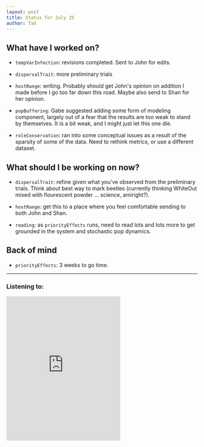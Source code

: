 ```yaml
---
layout: post
title: Status for July 25
author: Tad
---
```


## What have I worked on?

* `tempVarInfection`: revisions completed. Sent to John for edits.

* `dispersalTrait`: more preliminary trials

* `hostRange`: writing. Probably should get John's opinion on addition I made before I go too far down this road. Maybe also send to Shan for her opinion.

* `popBuffering`: Gabe suggested adding some form of modeling component, largely out of a fear that the results are too weak to stand by themselves. It is a bit weak, and I might just let this one die.

* `roleConservation`: ran into some conceptual issues as a result of the sparsity of some of the data. Need to rethink metrics, or use a different dataset.



## What should I be working on now?

* `dispersalTrait`: refine given what you've observed from the preliminary trials. Think about best way to mark beetles (currently thinking WhiteOut mixed with flourescent powder ... science, amiright?).

* `hostRange`: get this to a place where you feel comfortable sending to both John and Shan.

* `reading`: as `priorityEffects` runs, need to read lots and lots more to get grounded in the system and stochastic pop dynamics.



## Back of mind

* `priorityEffects`: 3 weeks to go time.





---

### Listening to:
<iframe src="https://embed.spotify.com/?uri=spotify%3Atrack%3A1382IJW6bCGyTHTfKtuvhU" width="300" height="380" frameborder="0" allowtransparency="true"></iframe>
 <i class='fa fa-code' style='color:pink'></i>
